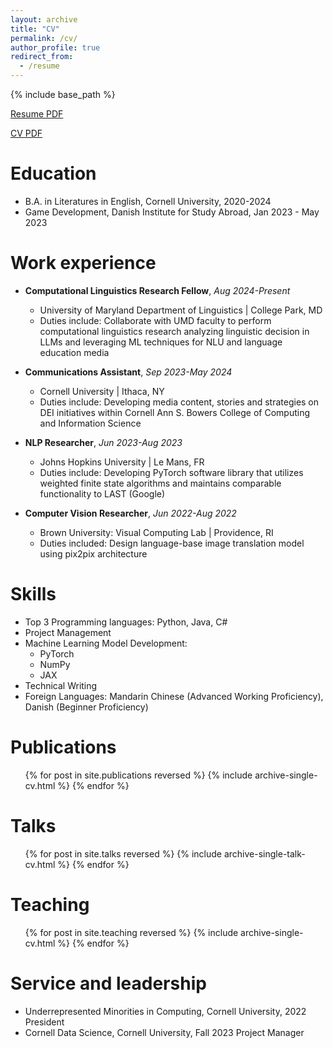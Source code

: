 ```yaml
---
layout: archive
title: "CV"
permalink: /cv/
author_profile: true
redirect_from:
  - /resume
---
```


{% include base_path %}

[Resume PDF](http://imanif.github.io/files/resume.pdf)


[CV PDF](http://imanif.github.io/files/cv.pdf)


Education
======
* B.A. in Literatures in English, Cornell University, 2020-2024
* Game Development, Danish Institute for Study Abroad, Jan 2023 - May 2023

Work experience
======
* **Computational Linguistics Research Fellow**, *Aug 2024-Present*
  * University of Maryland Department of Linguistics | College Park, MD
  * Duties include: Collaborate with UMD faculty to perform computational linguistics research analyzing linguistic decision in LLMs and leveraging ML techniques for NLU and language education media

* **Communications Assistant**, *Sep 2023-May 2024*
  * Cornell University | Ithaca, NY
  * Duties include: Developing media content, stories and strategies on DEI initiatives within Cornell Ann S. Bowers College of Computing and Information Science

* **NLP Researcher**, *Jun 2023-Aug 2023*
  * Johns Hopkins University | Le Mans, FR
  * Duties include: Developing PyTorch software library that utilizes weighted finite state algorithms and maintains comparable functionality to LAST (Google)

* **Computer Vision Researcher**, *Jun 2022-Aug 2022*
  * Brown University: Visual Computing Lab | Providence, RI
  * Duties included: Design language-base image translation model using pix2pix architecture
  
Skills
======
* Top 3 Programming languages: Python, Java, C#
* Project Management
* Machine Learning Model Development:
  * PyTorch
  * NumPy
  * JAX
* Technical Writing
* Foreign Languages: Mandarin Chinese (Advanced Working Proficiency), Danish (Beginner Proficiency)

Publications
======
  <ul>{% for post in site.publications reversed %}
    {% include archive-single-cv.html %}
  {% endfor %}</ul>
  
Talks
======
  <ul>{% for post in site.talks reversed %}
    {% include archive-single-talk-cv.html  %}
  {% endfor %}</ul>
  
Teaching
======
  <ul>{% for post in site.teaching reversed %}
    {% include archive-single-cv.html %}
  {% endfor %}</ul>
  
Service and leadership
======
* Underrepresented Minorities in Computing, Cornell University, 2022 President
* Cornell Data Science, Cornell University, Fall 2023 Project Manager
